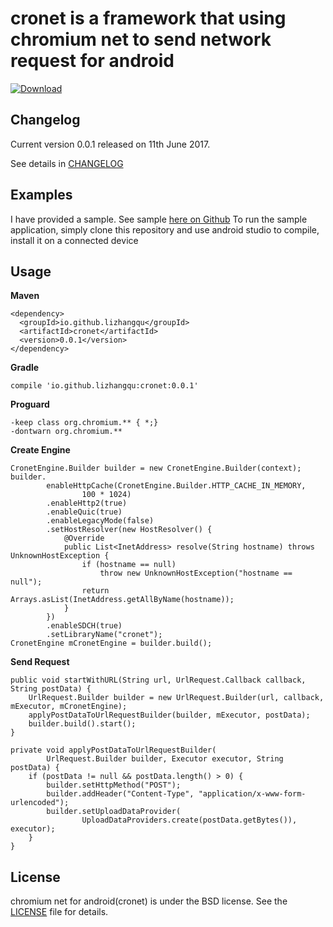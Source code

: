 cronet is a framework that using chromium net to send network request for android
====================================

[ ![Download](https://api.bintray.com/packages/lizhangqu/maven/io.github.lizhangqu:cronet/images/download.svg) ](https://bintray.com/lizhangqu/maven/io.github.lizhangqu:cronet/_latestVersion)

Changelog
---------

Current version 0.0.1 released on 11th June 2017.

See details in [CHANGELOG](https://github.com/lizhangqu/chromium-net-for-android/blob/master/CHANGELOG.md)



Examples
--------

I have provided a sample.
See sample [here on Github](https://github.com/lizhangqu/chromium-net-for-android/tree/master/sample)
To run the sample application, simply clone this repository and use android studio to compile, install it on a connected device


Usage
-----

**Maven**

```
<dependency>
  <groupId>io.github.lizhangqu</groupId>
  <artifactId>cronet</artifactId>
  <version>0.0.1</version>
</dependency>
```

**Gradle**

```
compile 'io.github.lizhangqu:cronet:0.0.1'
```

**Proguard**

```
-keep class org.chromium.** { *;}
-dontwarn org.chromium.**
```

**Create Engine**

```
CronetEngine.Builder builder = new CronetEngine.Builder(context);
builder.
        enableHttpCache(CronetEngine.Builder.HTTP_CACHE_IN_MEMORY,
                100 * 1024)
        .enableHttp2(true)
        .enableQuic(true)
        .enableLegacyMode(false)
        .setHostResolver(new HostResolver() {
            @Override
            public List<InetAddress> resolve(String hostname) throws UnknownHostException {
                if (hostname == null)
                    throw new UnknownHostException("hostname == null");
                return Arrays.asList(InetAddress.getAllByName(hostname));
            }
        })
        .enableSDCH(true)
        .setLibraryName("cronet");
CronetEngine mCronetEngine = builder.build();
```

**Send Request**

```
public void startWithURL(String url, UrlRequest.Callback callback, String postData) {
    UrlRequest.Builder builder = new UrlRequest.Builder(url, callback, mExecutor, mCronetEngine);
    applyPostDataToUrlRequestBuilder(builder, mExecutor, postData);
    builder.build().start();
}

private void applyPostDataToUrlRequestBuilder(
        UrlRequest.Builder builder, Executor executor, String postData) {
    if (postData != null && postData.length() > 0) {
        builder.setHttpMethod("POST");
        builder.addHeader("Content-Type", "application/x-www-form-urlencoded");
        builder.setUploadDataProvider(
                UploadDataProviders.create(postData.getBytes()), executor);
    }
}
```

License
--------
chromium net for android(cronet) is under the BSD license. See the [LICENSE](https://github.com/lizhangqu/chromium-net-for-android/blob/master/LICENSE) file for details.